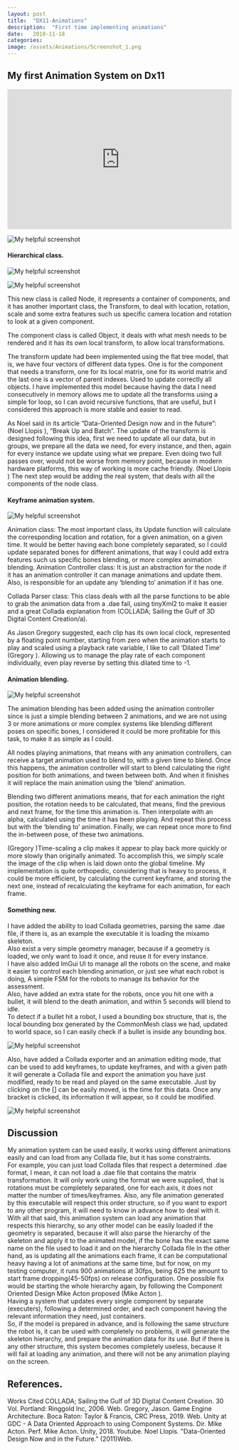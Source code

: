 ```yaml
---
layout: post
title:  "DX11-Animations"
description:  "First time implementing animations"
date:   2018-11-18
categories: 
image: /assets/Animations/Screenshot_1.png
---
```

## My first Animation System on Dx11

<center>
<iframe width="100%" height="315" src="https://www.youtube.com/embed/bAM5TKkDaoY" frameborder="0" allow="accelerometer; autoplay; encrypted-media; gyroscope; picture-in-picture" allowfullscreen></iframe>
</center>

![My helpful screenshot](/assets/Animations/Screenshot_1.png)





#### Hierarchical class.


![My helpful screenshot](/assets/Animations/Screenshot_4.png)


![My helpful screenshot](/assets/Animations/Screenshot_5.png)

This new class is called Node, it represents a container of components, and it has another important class, the Transform, to deal with location, rotation, scale and some extra features such us specific camera location and rotation to look at a given component.  

The component class is called Object, it deals with what mesh needs to be rendered and it has its own local transform, to allow local transformations.  

The transform update had been implemented using the flat tree model, that is, we have four vectors of different data types. One is for the component that needs a transform, one for its local matrix, one for its world matrix and the last one is a vector of parent indexes. Used to update correctly all objects.
I have implemented this model because having the data I need consecutively in memory allows me to update all the transforms using a simple for loop, so I can avoid recursive functions, that are useful, but I considered this approach is more stable and easier to read.  
 
As Noel said in its article “Data-Oriented Design now and in the future”: (Noel Llopis ), “Break Up and Batch”.
 The update of the transform is designed following this idea, first we need to update all our data, but in groups, we prepare all the data we need, for every instance, and then, again for every instance we update using what we prepare.
Even doing two full passes over, would not be worse from memory point, because in modern hardware platforms, this way of working is more cache friendly. (Noel Llopis )
The next step would be adding the real system, that deals with all the components of the node class.



#### Keyframe animation system.

![My helpful screenshot](/assets/Animations/Screenshot_6.png)

Animation class: The most important class, its Update function will calculate the corresponding location and rotation, for a given animation, on a given time.
It would be better having each bone completely separated, so I could update separated bones for different animations, that way I could add extra features such us specific bones blending, or more complex animation blending.
Animation Controller class: It is just an abstraction for the node if it has an animation controller it can manage animations and update them. Also, is responsible for an update any ‘blending to’ animation if it has one.  

Collada Parser class: This class deals with all the parse functions to be able to grab the animation data from a .dae fail, using tinyXml2 to make it easier and a great Collada explanation from (COLLADA; Sailing the Gulf of 3D Digital Content Creation/a).   

As Jason Gregory suggested, each clip has its own local clock, represented by a floating point number, starting from zero when the animation starts to play and scaled using a playback rate variable, I like to call ‘Dilated Time’ (Gregory ). Allowing us to manage the play rate of each component individually, even play reverse by setting this dilated time to -1. 


#### Animation blending.

![My helpful screenshot](/assets/Animations/Screenshot_7.png)

The animation blending has been added using the animation controller since is just a simple blending between 2 animations, and we are not using 3 or more animations or more complex systems like blending different poses on specific bones, I considered it could be more profitable for this task, to make it as simple as I could.  

All nodes playing animations, that means with any animation controllers, can receive a target animation used to blend to, with a given time to blend.
Once this happens, the animation controller will start to blend calculating the right position for both animations, and tween between both. And when it finishes it will replace the main animation using the ‘blend’ animation.

Blending two different animations means, that for each animation the right position, the rotation needs to be calculated, that means, find the previous and next frame, for the time this animation is. Then interpolate with an alpha, calculated using the time it has been playing. And repeat this process but with the ‘blending to’ animation. Finally, we can repeat once more to find the in-between pose, of these two animations.  
 
(Gregory )Time-scaling a clip makes it appear to play back more quickly or more slowly than originally animated. To accomplish this, we simply scale the image of the clip when is laid down onto the global timeline.
My implementation is quite orthopedic, considering that is heavy to process, it could be more efficient, by calculating the current keyframe, and storing the next one, instead of recalculating the keyframe for each animation, for each frame.


#### Something new.

I have added the ability to load Collada geometries, parsing the same .dae file, if there is, as an example the executable it is loading the mixamo skeleton.  
Also exist a very simple geometry manager, because if a geometry is loaded, we only want to load it once, and reuse it for every instance.  
I have also added ImGui UI to manage all the robots on the scene, and make it easier to control each blending animation, or just see what each robot is doing,
A simple FSM for the robots to manage its behavior for the assessment.  
Also, have added an extra state for the robots, once you hit one with a bullet, it will blend to the death animation, and within 5 seconds will blend to idle.  
To detect if a bullet hit a robot, I used a bounding box structure, that is, the local bounding box generated by the CommonMesh class we had, updated to world space, so I can easily check if a bullet is inside any bounding box.  

![My helpful screenshot](/assets/Animations/Screenshot_8.png)

Also, have added a Collada exporter and an animation editing mode, that can be used to add keyframes, to update keyframes, and with a given path it will generate a Collada file and export the animation you have just modified, ready to be read and played on the same executable. 
Just by clicking on the [] can be easily moved, is the time for this data.
Once any bracket is clicked, its information it will appear, so it could be modified.

![My helpful screenshot](/assets/Animations/Screenshot_9.png)


## Discussion

My animation system can be used easily, it works using different animations easily and can load from any Collada file, but it has some constraints.  
For example, you can just load Collada files that respect a determined .dae format, I mean, it can not load a .dae file that contains the matrix transformation. It will only work using the format we were supplied, that is rotations must be completely separated, one for each axis, it does not matter the number of times/keyframes. Also, any file animation generated by this executable will respect this order structure, so if you want to export to any other program, it will need to know in advance how to deal with it.  
With all that said, this animation system can load any animation that respects this hierarchy, so any other model can be easily loaded if the geometry is separated, because it will also parse the hierarchy of the skeleton and apply it to the animated model, if the bone has the exact same name on the file used to load it and on the hierarchy Collada file
In the other hand, as is updating all the animations each frame, it can be computational heavy having a lot of animations at the same time, but for now, on my testing computer, it runs 900 animations at 30fps, being 625 the amount to start frame dropping(45-50fps) on release configuration. One possible fix would be starting the whole hierarchy again, by following the Component Oriented Design Mike Acton proposed (Mike Acton ).   
Having a system that updates every single component by separate (executers), following a determined order, and each component having the relevant information they need, just containers.  
So, if the model is prepared in advance, and is following the same structure the robot is, it can be used with completely no problems, it will generate the skeleton hierarchy, and prepare the animation data for its use. But if there is any other structure, this system becomes completely useless, because it will fail at loading any animation, and there will not be any animation playing on the screen.  



## References.
Works Cited
COLLADA; Sailing the Gulf of 3D Digital Content Creation. 30 Vol. Portland: Ringgold Inc, 2006. Web. 
Gregory, Jason. Game Engine Architecture. Boca Raton: Taylor & Francis, CRC Press, 2019. Web. 
Unity at GDC - A Data Oriented Approach to using Component Systems. Dir. Mike Acton. Perf. Mike Acton. Unity, 2018. Youtube.
Noel Llopis. "Data-Oriented Design Now and in the Future." (2011)Web.
 





